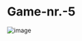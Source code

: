 # Game-nr.-5
![image](https://user-images.githubusercontent.com/91265802/163729670-3da05d07-a114-4595-a9dd-a44c8e17bb11.png)
